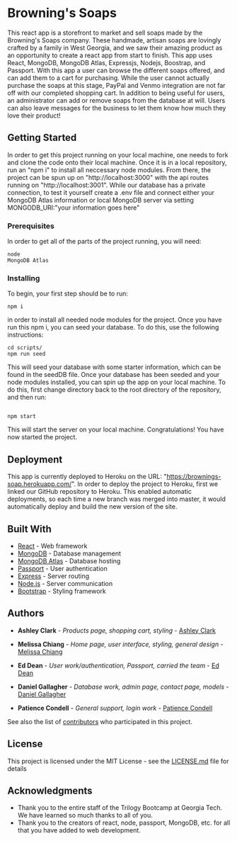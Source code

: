 # Browning's Soaps

This react app is a storefront to market and sell soaps made by the Browning's Soaps company.  These handmade, artisan soaps are lovingly crafted
by a family in West Georgia, and we saw their amazing product as an opportunity to create a react app from start to finish.  This app uses React, MongoDB, MongoDB Atlas, Expressjs, Nodejs, Boostrap, and Passport.  With this app a user can browse the different soaps offered, and can add them to a cart for purchasing.  While the user cannot actually purchase the soaps at this stage, PayPal and Venmo integration are not far off with our completed shopping cart.  In addition to being useful for users, an administrator can add or remove soaps from the database at will.  Users can also leave messages for the business to let them know how much they love their product!

## Getting Started

In order to get this project running on your local machine, one needs to fork and clone the code onto their local machine.  Once it is in a local repository, run an "npm i" to install all neccessary node modules.  From there, the project can be spun up on "http://localhost:3000" with the api
routes running on "http://localhost:3001".  While our database has a private connection, to test it yourself create a .env file and connect either your MongoDB Atlas information or local MongoDB server via setting MONGODB_URI:"your information goes here"

### Prerequisites

In order to get all of the parts of the project running, you will need: 

```
node
MongoDB Atlas
```

### Installing

To begin, your first step should be to run:

```
npm i
```

in order to install all needed node modules for the project.  Once you have run this npm i, you can seed your database.  To do this, use the following instructions:

```
cd scripts/
npm run seed
```

This will seed your database with some starter information, which can be found in the seedDB file.  Once your database has been seeded and your node modules installed, you can spin up the app on your local machine.  To do this, first change directory back to the root directory of the repository, and then run:

```

npm start
```

This will start the server on your local machine.  Congratulations!  You have now started the project.


## Deployment

This app is currently deployed to Heroku on the URL: "https://brownings-soap.herokuapp.com/".  In order to deploy the project to Heroku, first we linked our GitHub repository to Heroku.  This enabled automatic deployments, so each time a new branch was merged into master, it would automatically deploy and build the new version of the site. 

## Built With

* [React](https://reactjs.org/) - Web framework
* [MongoDB](https://www.mongodb.com/) - Database management
* [MongoDB Atlas](https://www.mongodb.com/cloud/atlas) - Database hosting
* [Passport](http://www.passportjs.org/docs/) - User authentication
* [Express](https://expressjs.com/) - Server routing
* [Node.js](https://nodejs.org/en/) - Server communication
* [Bootstrap](https://getbootstrap.com/) - Styling framework




## Authors

* **Ashley Clark** - *Products page, shopping cart, styling* - [Ashley Clark](https://github.com/dashley06)

* **Melissa Chiang** - *Home page, user interface, styling, general design* - [Melissa Chiang](https://github.com/mchiang62)

* **Ed Dean** - *User work/authentication, Passport, carried the team* - [Ed Dean](https://github.com/edean78)

* **Daniel Gallagher** - *Database work, admin page, contact page, models* - [Daniel Gallagher](https://github.com/dagallagher221)

* **Patience Condell** - *General support, login work* - [Patience Condell](https://github.com/rubbishspitfire)

See also the list of [contributors](https://github.com/your/project/contributors) who participated in this project.

## License

This project is licensed under the MIT License - see the [LICENSE.md](LICENSE.md) file for details

## Acknowledgments

* Thank you to the entire staff of the Trilogy Bootcamp at Georgia Tech.  We have learned so much thanks to all of you.
* Thank you to the creators of react, node, passport, MongoDB, etc. for all that you have added to web development.
